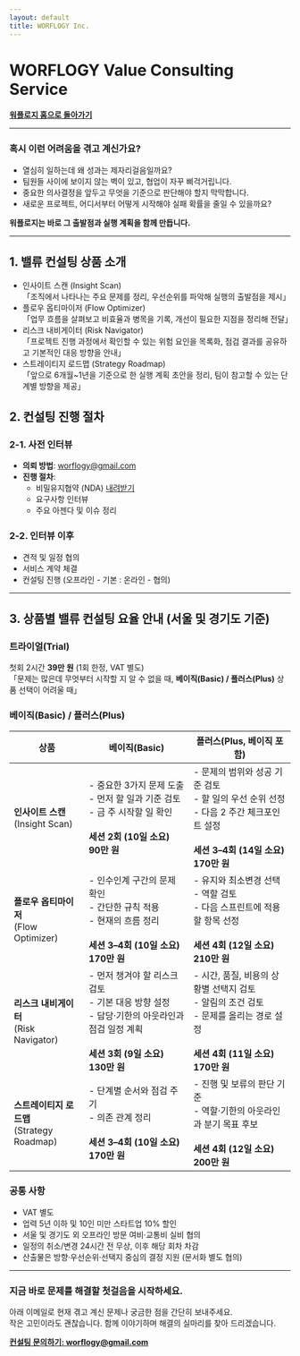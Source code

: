 ```yaml
---
layout: default
title: WORFLOGY Inc.
---
```


# WORFLOGY Value Consulting Service

[**워플로지 홈으로 돌아가기**](https://worflogy.com)

---

### 혹시 이런 어려움을 겪고 계신가요?

- 열심히 일하는데 왜 성과는 제자리걸음일까요?
- 팀원들 사이에 보이지 않는 벽이 있고, 협업이 자꾸 삐걱거립니다.
- 중요한 의사결정을 앞두고 무엇을 기준으로 판단해야 할지 막막합니다.
- 새로운 프로젝트, 어디서부터 어떻게 시작해야 실패 확률을 줄일 수 있을까요?

**워플로지는 바로 그 출발점과 실행 계획을 함께 만듭니다.**

---

## 1. 밸류 컨설팅 상품 소개

- 인사이트 스캔 (Insight Scan)<br>
「조직에서 나타나는 주요 문제를 정리, 우선순위를 파악해 실행의 출발점을 제시」
- 플로우 옵티마이저 (Flow Optimizer)<br>
「업무 흐름을 살펴보고 비효율과 병목을 기록, 개선이 필요한 지점을 정리해 전달」
- 리스크 내비게이터 (Risk Navigator)<br>
「프로젝트 진행 과정에서 확인할 수 있는 위험 요인을 목록화, 점검 결과를 공유하고 기본적인 대응 방향을 안내」
- 스트레이티지 로드맵 (Strategy Roadmap)<br>
「앞으로 6개월~1년을 기준으로 한 실행 계획 초안을 정리, 팀이 참고할 수 있는 단계별 방향을 제공」

## 2. 컨설팅 진행 절차

### 2-1. 사전 인터뷰

- **의뢰 방법**: [worflogy@gmail.com](mailto:worflogy@gmail.com)
- **진행 절차**:
    - 비밀유지협약 (NDA) [내려받기](https://drive.google.com/file/d/1IpbFzdH17zTREo131JuWjV53xkd5bCHs/view?usp=sharing)
    - 요구사항 인터뷰
    - 주요 아젠다 및 이슈 정리

### 2-2. 인터뷰 이후

- 견적 및 일정 협의
- 서비스 계약 체결
- 컨설팅 진행 (오프라인 - 기본 : 온라인 - 협의)

---

## 3. 상품별 밸류 컨설팅 요율 안내 (서울 및 경기도 기준)

### 트라이얼(Trial)

첫회 2시간 **39만 원** (1회 한정, VAT 별도)<br>
「문제는 많은데 무엇부터 시작할 지 알 수 없을 때, **베이직(Basic) / 플러스(Plus)** 상품 선택이 어려울 때」

### 베이직(Basic) / 플러스(Plus)

| 상품 | 베이직(Basic) | 플러스(Plus, 베이직 포함) |
|---|---|---|
| **인사이트 스캔**<br>(Insight Scan) | - 중요한 3가지 문제 도출<br>- 먼저 할 일과 기준 검토<br>- 금 주 시작할 일 확인<br><br>**세션 2회 (10일 소요)**<br>**90만 원** | - 문제의 범위와 성공 기준 검토<br>- 할 일의 우선 순위 선정<br>- 다음 2 주간 체크포인트 설정<br><br>**세션 3–4회 (14일 소요)**<br>**170만 원** |
| **플로우 옵티마이저**<br>(Flow Optimizer) | - 인수인계 구간의 문제 확인<br>- 간단한 규칙 적용<br>- 현재의 흐름 정리<br><br>**세션 3–4회 (10일 소요)**<br>**170만 원** | - 유지와 최소변경 선택<br>- 역할 검토<br>- 다음 스프린트에 적용할 항목 선정<br><br>**세션 4회 (12일 소요)**<br>**210만 원** |
| **리스크 내비게이터**<br>(Risk Navigator) | - 먼저 챙겨야 할 리스크 검토<br>- 기본 대응 방향 설정<br>- 담당·기한의 아웃라인과 점검 일정 계획<br><br>**세션 3회 (9일 소요)**<br>**130만 원** | - 시간, 품질, 비용의 상황별 선택지 검토<br>- 알림의 조건 검토<br>- 문제를 올리는 경로 설정<br><br>**세션 4회 (11일 소요)**<br>**170만 원** |
| **스트레이티지 로드맵**<br>(Strategy Roadmap) | - 단계별 순서와 점검 주기<br>- 의존 관계 정리<br><br>**세션 3–4회 (10일 소요)**<br>**170만 원** | - 진행 및 보류의 판단 기준<br>- 역할·기한의 아웃라인과 분기 목표 후보<br><br>**세션 4회 (12일 소요)**<br>**200만 원** |

### 공통 사항

- VAT 별도
- 업력 5년 이하 및 10인 미만 스타트업 10% 할인
- 서울 및 경기도 외 오프라인 방문 여비·교통비 실비 협의
- 일정의 취소/변경 24시간 전 무상, 이후 해당 회차 차감
- 산출물은 방향·우선순위·선택지 중심의 결정 지원 (문서화 별도 협의)

---

### 지금 바로 문제를 해결할 첫걸음을 시작하세요.

아래 이메일로 현재 겪고 계신 문제나 궁금한 점을 간단히 보내주세요.<br>
작은 고민이라도 괜찮습니다. 함께 이야기하며 해결의 실마리를 찾아 드리겠습니다.

**[컨설팅 문의하기: worflogy@gmail.com](mailto:worflogy@gmail.com)**